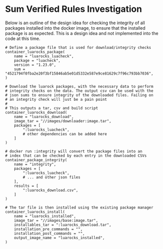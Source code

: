 # Sum Verified Rules Investigation

Below is an outline of the design idea for checking the integrity of all packages installed into the docker image, to ensure that the installed package is as expected. This is a design idea and not implemented into the code at this time.

```starlark
# Define a package file that is used for download/integrity checks
container_luarocks_package(
    name = "luarocks_luacheck",
    package = "luacheck",
    version = "1.23.0",
    sum = "4521794f0fba2e20f3bf15846ab5e01d5332e587e9ce81629c7f96c793bb7036",
)

# Download the luarock packages, with the necessary data to perform
# integrity checks on the data. The output csv can be used with the
# json sums to ensure integrity of the downloaded files. Failing on 
# an integrity check will just be a pain point
#
# This outputs a tar, csv and build script
container_luarocks_download(
    name = "luarocks_download",
    image_tar = "//images/downloader:image.tar",
    packages = [
        ":luarocks_luacheck",
        # other dependencies can be added here
    ]
)

# docker run :integrity will convert the package files into an
# index that can be checked by each entry in the downloaded CSVs
container_package_integrity(
    name = "integrity",
    packages = [
        ":luarocks_luacheck",
        # ... and other json files
    ],
    results = [
        ":luarocks_download.csv",
    ]
)

# The tar file is then installed using the existing package manager
container_luarocks_install(
    name = "luarocks_installed",
    image_tar = "//images/base:image.tar",
    installables_tar = ":luarocks_download.tar",
    installation_pre_commands = "",
    installation_post_commands = "",
    output_image_name = "luarocks_installed",
)
```